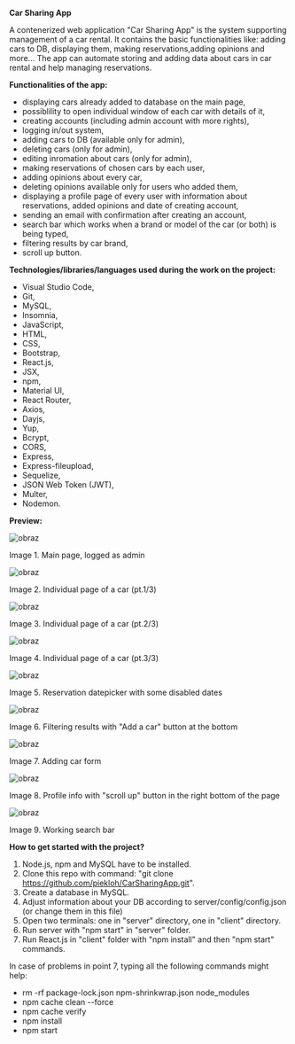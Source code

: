 **Car Sharing App**

A contenerized web application "Car Sharing App" is the system supporting management of a car rental.
It contains the basic functionalities like: adding cars to DB, displaying them, making reservations,adding opinions and more...
The app can automate storing and adding data about cars in car rental and help managing reservations.

**Functionalities of the app:**
- displaying cars already added to database on the main page,
- possiblility to open individual window of each car with details of it,
- creating accounts (including admin account with more rights),
- logging in/out system,
- adding cars to DB (available only for admin),
- deleting cars (only for admin),
- editing inromation about cars (only for admin),
- making reservations of chosen cars by each user,
- adding opinions about every car,
- deleting opinions available only for users who added them,
- displaying a profile page of every user with information about reservations, added opinions and date of creating account,
- sending an email with confirmation after creating an account,
- search bar which works when a brand or model of the car (or both) is being typed,
- filtering results by car brand,
- scroll up button.

**Technologies/libraries/languages used during the work on the project:**
-	Visual Studio Code,
-	Git,
-	MySQL,
-	Insomnia,
-	JavaScript,
-	HTML,
-	CSS,
-	Bootstrap,
-	React.js,
-	JSX,
-	npm,
-	Material UI,
-	React Router,
-	Axios,
-	Dayjs,
-	Yup,
-	Bcrypt,
-	CORS,
-	Express,
-	Express-fileupload,
-	Sequelize,
-	JSON Web Token (JWT),
-	Multer,
-	Nodemon.

**Preview:**

![obraz](https://user-images.githubusercontent.com/81360745/192820808-ecd6560d-15d0-4fef-851d-288421497e57.png)

Image 1. Main page, logged as admin


![obraz](https://user-images.githubusercontent.com/81360745/192821329-4c08d118-4b64-4f56-85da-3352c8480d50.png)

Image 2. Individual page of a car (pt.1/3)


![obraz](https://user-images.githubusercontent.com/81360745/192828717-1a71ab0f-a771-42ee-9aa2-04c030d6f550.png)

Image 3. Individual page of a car (pt.2/3)


![obraz](https://user-images.githubusercontent.com/81360745/192821678-912b60a1-a7bb-4d76-a120-a7d24aaf9ac3.png)

Image 4. Individual page of a car (pt.3/3)


![obraz](https://user-images.githubusercontent.com/81360745/192821938-79ff3896-4bcd-4439-9e69-59c5bd45c27f.png)

Image 5. Reservation datepicker with some disabled dates


![obraz](https://user-images.githubusercontent.com/81360745/192822191-0a1c0126-8100-4a42-8915-58c3c095b6bc.png)

Image 6. Filtering results with "Add a car" button at the bottom


![obraz](https://user-images.githubusercontent.com/81360745/192823834-39a3b85c-9559-4af4-903c-e4f75764eb62.png)

Image 7. Adding car form


![obraz](https://user-images.githubusercontent.com/81360745/192824186-1ba05fbf-1f00-4d97-952c-8e04332bea6e.png)

Image 8. Profile info with "scroll up" button in the right bottom of the page


![obraz](https://user-images.githubusercontent.com/81360745/192824501-69a0e734-3b0c-413f-a099-dc407bf4b1a0.png)

Image 9. Working search bar



**How to get started with the project?**

1. Node.js, npm and MySQL have to be installed.
2. Clone this repo with command: "git clone https://github.com/piekloh/CarSharingApp.git".
3. Create a database in MySQL.
4. Adjust information about your DB according to server/config/config.json (or change them in this file)
5. Open two terminals: one in "server" directory, one in "client" directory.
6. Run server with "npm start" in "server" folder.
7. Run React.js in "client" folder with "npm install" and then "npm start" commands.


In case of problems in point 7, typing all the following commands might help:

- rm -rf package-lock.json npm-shrinkwrap.json node_modules
- npm cache clean --force
- npm cache verify
- npm install
- npm start









